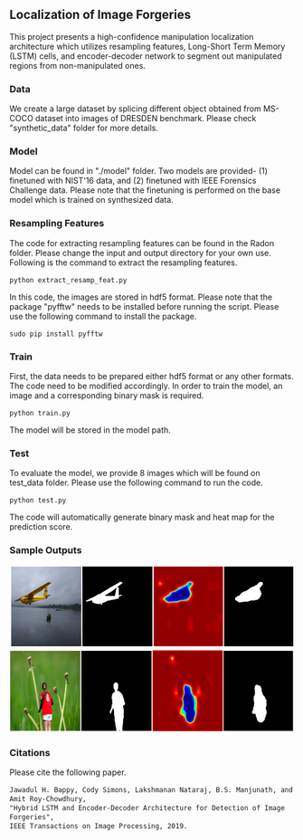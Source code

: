 
## Localization of Image Forgeries
This project presents a high-confidence  manipulation localization architecture which utilizes resampling features, Long-Short Term Memory (LSTM) cells, and encoder-decoder network to segment out manipulated regions from non-manipulated ones. 

### Data
We create a large dataset by splicing different object obtained from MS-COCO dataset into images of DRESDEN benchmark. Please check "synthetic_data" folder for more details.


### Model
Model can be found in "./model" folder. Two models are provided- (1) finetuned with NIST'16 data, and (2) finetuned with IEEE Forensics Challenge data. Please note that the finetuning is performed on the base model which is trained on synthesized data.

### Resampling Features 
The code for extracting resampling features can be found in the Radon folder. Please change the input and output directory for your own use. Following is the command to extract the resampling features.
```
python extract_resamp_feat.py
```
In this code, the images are stored in hdf5 format. Please note that the package "pyfftw" needs to be installed before running the script. Please use the following command to install the package.  
```
sudo pip install pyfftw
```

### Train
First, the data needs to be prepared either hdf5 format or any other formats. The code need to be modified accordingly. In order to train the model, an image and a corresponding binary mask is required.   

```
python train.py
```
The model will be stored in the model path. 

### Test
To evaluate the model, we provide 8 images which will be found on test_data folder. Please use the following command to run the code. 
```
python test.py
```
The code will automatically generate binary mask and heat map for the prediction score.

### Sample Outputs
![Screenshot](output.png)
![Screenshot](output1.png)

### Citations
Please cite the following paper. 
```
Jawadul H. Bappy, Cody Simons, Lakshmanan Nataraj, B.S. Manjunath, and Amit Roy-Chowdhury, 
"Hybrid LSTM and Encoder-Decoder Architecture for Detection of Image Forgeries", 
IEEE Transactions on Image Processing, 2019.
```

